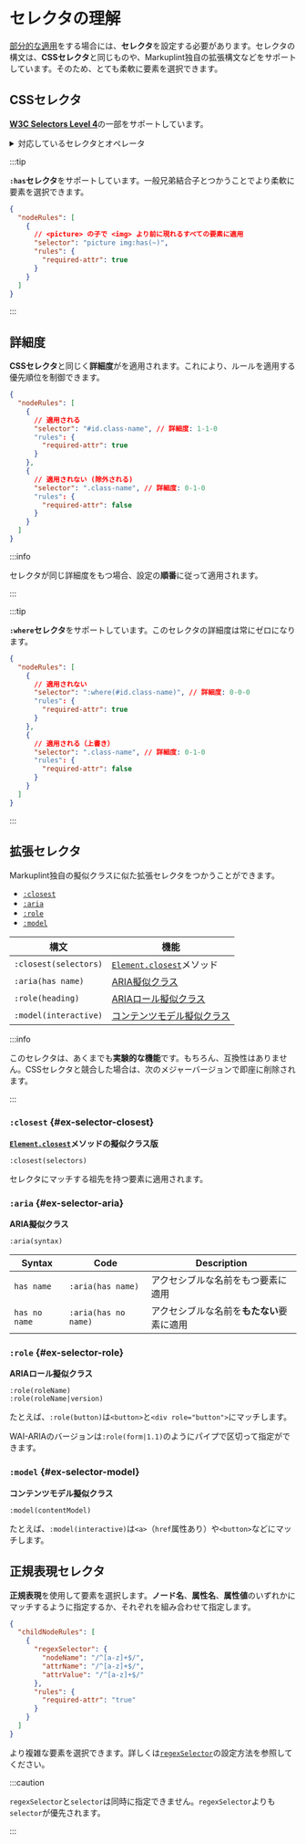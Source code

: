 # セレクタの理解

[部分的な適用](applying-rules#applying-to-some)をする場合には、**セレクタ**を設定する必要があります。セレクタの構文は、**CSSセレクタ**と同じものや、Markuplint独自の拡張構文などをサポートしています。そのため、とても柔軟に要素を選択できます。

## CSSセレクタ

[**W3C Selectors Level 4**](https://www.w3.org/TR/selectors-4/)の一部をサポートしています。

<details>
<summary>対応しているセレクタとオペレータ</summary>

<!-- textlint-disable ja-technical-writing/max-kanji-continuous-len -->

| 種類                               | サンプルコード                                                                            | サポート |
| ---------------------------------- | ----------------------------------------------------------------------------------------- | -------- |
| 全称セレクタ                       | `*`                                                                                       | ✅       |
| 要素型セレクタ                     | `div`                                                                                     | ✅       |
| IDセレクタ                         | `#id`                                                                                     | ✅       |
| クラスセレクタ                     | `.class`                                                                                  | ✅       |
| 属性セレクタ                       | `[data-attr]`                                                                             | ✅       |
| 属性セレクタ（完全一致）           | `[data-attr=value]`                                                                       | ✅       |
| 属性セレクタ（スペース区切り一致） | `[data-attr~=value]`                                                                      | ✅       |
| 属性セレクタ（サブコード一致）     | <code>[data-attr\|=value]</code>                                                          | ✅       |
| 属性セレクタ（部分一致）           | `[data-attr*=value]`                                                                      | ✅       |
| 属性セレクタ（先頭一致）           | `[data-attr^=value]`                                                                      | ✅       |
| 属性セレクタ（末尾一致）           | `[data-attr$=value]`                                                                      | ✅       |
| not擬似クラス                      | `:not(div)`                                                                               | ✅       |
| is擬似クラス                       | `:is(div)`                                                                                | ✅       |
| where擬似クラス                    | `:where(div)`                                                                             | ✅       |
| has擬似クラス                      | `:has(div)` `:has(> div)`                                                                 | ✅       |
| dir擬似クラス                      | `:dir(ltr)`                                                                               | ❌       |
| lang擬似クラス                     | `:lang(en)`                                                                               | ❌       |
| any-link擬似クラス                 | `:any-link`                                                                               | ❌       |
| リンク擬似クラス                   | `:link` `:visited`                                                                        | ❌       |
| local-link擬似クラス               | `:local-link`                                                                             | ❌       |
| target擬似クラス                   | `:target`                                                                                 | ❌       |
| target-within擬似クラス            | `:target-within`                                                                          | ❌       |
| scope擬似クラス                    | `:scope`                                                                                  | ✅       |
| current擬似クラス                  | `:current` `:current(div)`                                                                | ❌       |
| past擬似クラス                     | `:past`                                                                                   | ❌       |
| future擬似クラス                   | `:future`                                                                                 | ❌       |
| インタラクティブ擬似クラス         | `:active` `:hover` `:focus` `:focus-within` `:focus-visible`                              | ❌       |
| enable擬似クラス                   | `:enable` `:disable`                                                                      | ❌       |
| read-write擬似クラス               | `:read-write` `:read-only`                                                                | ❌       |
| placeholder-shown擬似クラス        | `:placeholder-shown`                                                                      | ❌       |
| default擬似クラス                  | `:default`                                                                                | ❌       |
| checked擬似クラス                  | `:checked`                                                                                | ❌       |
| indeterminate擬似クラス            | `:indeterminate`                                                                          | ❌       |
| valid擬似クラス                    | `:valid` `:invalid`                                                                       | ❌       |
| in-range擬似クラス                 | `:in-range` `:out-of-range`                                                               | ❌       |
| required擬似クラス                 | `:required` `:optional`                                                                   | ❌       |
| blank擬似クラス                    | `:blank`                                                                                  | ❌       |
| user-invalid擬似クラス             | `:user-invalid`                                                                           | ❌       |
| root擬似クラス                     | `:root`                                                                                   | ✅       |
| empty擬似クラス                    | `:empty`                                                                                  | ❌       |
| Nth-child擬似クラス                | `:nth-child(2)` `:nth-last-child(2)` `:first-child` `:last-child` `:only-child`           | ❌       |
| Nth-child擬似クラス (`of El`構文)  | `:nth-child(2 of div)` `:nth-last-child(2 of div)`                                        | ❌       |
| Nth-of-type擬似クラス              | `:nth-of-type(2)` `:nth-last-of-type(2)` `:first-of-type` `:last-of-type` `:only-of-type` | ❌       |
| Nth-col擬似クラス                  | `:nth-col(2)` `:nth-last-col(2)`                                                          | ❌       |
| 疑似要素                           | `::before` `::after`                                                                      | ❌       |
| 子孫結合子                         | `div span`                                                                                | ✅       |
| 子結合子                           | `div > span`                                                                              | ✅       |
| 隣接兄弟結合子                     | `div + span`                                                                              | ✅       |
| 一般兄弟結合子                     | `div ~ span`                                                                              | ✅       |
| 列結合子                           | <code>div \|\| span</code>                                                                | ❌       |
| セレクタリスト                     | `div, span`                                                                               | ✅       |

<!-- textlint-enable ja-technical-writing/max-kanji-continuous-len -->

</details>

:::tip

<!-- textlint-disable ja-technical-writing/max-kanji-continuous-len -->

**`:has`セレクタ**をサポートしています。一般兄弟結合子とつかうことでより柔軟に要素を選択できます。

<!-- textlint-enable ja-technical-writing/max-kanji-continuous-len -->

```json title=":has selector with Subsequent-sibling combinator"
{
  "nodeRules": [
    {
      // <picture> の子で <img> より前に現れるすべての要素に適用
      "selector": "picture img:has(~)",
      "rules": {
        "required-attr": true
      }
    }
  ]
}
```

:::

## 詳細度

**CSSセレクタ**と同じく**詳細度**がを適用されます。これにより、ルールを適用する優先順位を制御できます。

```json title="優先順位の制御"
{
  "nodeRules": [
    {
      // 適用される
      "selector": "#id.class-name", // 詳細度: 1-1-0
      "rules": {
        "required-attr": true
      }
    },
    {
      // 適用されない (除外される)
      "selector": ".class-name", // 詳細度: 0-1-0
      "rules": {
        "required-attr": false
      }
    }
  ]
}
```

:::info

セレクタが同じ詳細度をもつ場合、設定の**順番**に従って適用されます。

:::

:::tip

**`:where`セレクタ**をサポートしています。このセレクタの詳細度は常にゼロになります。

```json title="優先順位の制御"
{
  "nodeRules": [
    {
      // 適用されない
      "selector": ":where(#id.class-name)", // 詳細度: 0-0-0
      "rules": {
        "required-attr": true
      }
    },
    {
      // 適用される（上書き）
      "selector": ".class-name", // 詳細度: 0-1-0
      "rules": {
        "required-attr": false
      }
    }
  ]
}
```

:::

## 拡張セレクタ

Markuplint独自の擬似クラスに似た拡張セレクタをつかうことができます。

- [`:closest`](./selectors#ex-selector-closest)
- [`:aria`](./selectors#ex-selector-aria)
- [`:role`](./selectors#ex-selector-role)
- [`:model`](./selectors#ex-selector-model)

| 構文                  | 機能                                                                                                                                        |
| --------------------- | ------------------------------------------------------------------------------------------------------------------------------------------- |
| `:closest(selectors)` | [`Element.closest`](https://dom.spec.whatwg.org/#ref-for-dom-element-closest%E2%91%A0)メソッド                                              |
| `:aria(has name)`     | [ARIA擬似クラス](https://github.com/markuplint/markuplint/tree/main/packages/%40markuplint/selector#aria-pseudo-class)                      |
| `:role(heading)`      | [ARIAロール擬似クラス](https://github.com/markuplint/markuplint/tree/main/packages/%40markuplint/selector#aria-pseudo-class)                |
| `:model(interactive)` | [コンテンツモデル擬似クラス](https://github.com/markuplint/markuplint/tree/main/packages/%40markuplint/selector#content-model-pseudo-class) |

:::info

このセレクタは、あくまでも**実験的な機能**です。もちろん、互換性はありません。CSSセレクタと競合した場合は、次のメジャーバージョンで即座に削除されます。

:::

### `:closest` {#ex-selector-closest}

**[`Element.closest`](https://dom.spec.whatwg.org/#ref-for-dom-element-closest%E2%91%A0)メソッドの擬似クラス版**

```
:closest(selectors)
```

セレクタにマッチする祖先を持つ要素に適用されます。

### `:aria` {#ex-selector-aria}

**ARIA擬似クラス**

```
:aria(syntax)
```

| Syntax        | Code                 | Description                                |
| ------------- | -------------------- | ------------------------------------------ |
| `has name`    | `:aria(has name)`    | アクセシブルな名前をもつ要素に適用         |
| `has no name` | `:aria(has no name)` | アクセシブルな名前を**もたない**要素に適用 |

### `:role` {#ex-selector-role}

**ARIAロール擬似クラス**

```
:role(roleName)
:role(roleName|version)
```

たとえば、`:role(button)`は`<button>`と`<div role="button">`にマッチします。

WAI-ARIAのバージョンは`:role(form|1.1)`のようにパイプで区切って指定ができます。

### `:model` {#ex-selector-model}

**コンテンツモデル擬似クラス**

```
:model(contentModel)
```

たとえば、`:model(interactive)`は`<a>`（`href`属性あり）や`<button>`などにマッチします。

## 正規表現セレクタ

**正規表現**を使用して要素を選択します。**ノード名**、**属性名**、**属性値**のいずれかにマッチするように指定するか、それぞれを組み合わせて指定します。

```json
{
  "childNodeRules": [
    {
      "regexSelector": {
        "nodeName": "/^[a-z]+$/",
        "attrName": "/^[a-z]+$/",
        "attrValue": "/^[a-z]+$/"
      },
      "rules": {
        "required-attr": "true"
      }
    }
  ]
}
```

より複雑な要素を選択できます。詳しくは[`regexSelector`](/configuration/properties#regexselector)の設定方法を参照してください。

:::caution

`regexSelector`と`selector`は同時に指定できません。`regexSelector`よりも`selector`が優先されます。

:::
